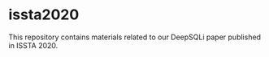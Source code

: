 # issta2020
This repository contains materials related to our DeepSQLi paper published in ISSTA 2020.
